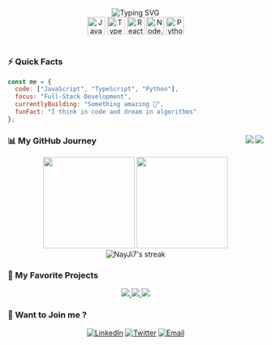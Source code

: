 <div align="center">
  <img src="https://readme-typing-svg.herokuapp.com?font=Fira+Code&size=40&duration=3000&pause=1000&color=00D9FF&center=true&vCenter=true&width=500&lines=Hello,+World!;Welcome+in+my+github;Enjoy+your+visit" alt="Typing SVG" />
</div>

<div align="center">
<img src="https://cdn.jsdelivr.net/gh/devicons/devicon/icons/javascript/javascript-original.svg" height="35" alt="JavaScript" />
<img src="https://cdn.jsdelivr.net/gh/devicons/devicon/icons/typescript/typescript-original.svg" height="35" alt="TypeScript" />
<img src="https://cdn.jsdelivr.net/gh/devicons/devicon/icons/react/react-original.svg" height="35" alt="React" />
<img src="https://cdn.jsdelivr.net/gh/devicons/devicon/icons/nodejs/nodejs-original.svg" height="35" alt="Node.js" />
<img src="https://cdn.jsdelivr.net/gh/devicons/devicon/icons/python/python-original.svg" height="35" alt="Python" />
</div>

#

### ⚡ Quick Facts

``` javascript
const me = {
  code: ["JavaScript", "TypeScript", "Python"],
  focus: "Full-Stack Development",
  currentlyBuilding: "Something amazing 🚀",
  funFact: "I think in code and dream in algorithms"
};
```

### 📊 My GitHub Journey <img src="https://img.shields.io/github/followers/NayJi7?style=flat-square&logo=github&color=00D9FF&label=Followers" align="right"/> <img src="https://komarev.com/ghpvc/?username=NayJi7&color=00D9FF&style=flat-square&label=Profile+Views" align="right"/>
<div align="center">

  <!-- Using different endpoints to avoid rate limits -->
  <img height="180em" src="https://github-readme-stats-sigma-five.vercel.app/api?username=NayJi7&show_icons=true&theme=tokyonight&include_all_commits=true&count_private=true&hide_border=true&cache_seconds=86400"/>
  <img height="180em" src="https://github-readme-stats-sigma-five.vercel.app/api/top-langs/?username=NayJi7&layout=compact&theme=tokyonight&hide_border=true&langs_count=6&cache_seconds=86400"/>

</div>
<div align="center">
  <img src="https://streak-stats.demolab.com/?user=NayJi7&theme=tokyonight&hide_border=true" alt="NayJi7's streak"/>
</div>

### 🎯 My Favorite Projects 
<div align="center">
  <a href="https://github.com/NayJi7/SecureSync">
    <img src="https://github-readme-stats-sigma-five.vercel.app/api/pin/?username=NayJi7&repo=SecureSync&theme=tokyonight&hide_border=true&cache_seconds=86400" />
  </a>
  <a href="https://github.com/NayJi7/c-pokemon">
    <img src="https://github-readme-stats-sigma-five.vercel.app/api/pin/?username=NayJi7&repo=c-pokemon&theme=tokyonight&hide_border=true&cache_seconds=86400" />
  </a>
  <a href="https://github.com/NayJi7/CyCalendar">
    <img src="https://github-readme-stats-sigma-five.vercel.app/api/pin/?username=NayJi7&repo=CyCalendar&theme=tokyonight&hide_border=true&cache_seconds=86400" />
  </a>
</div>

### 🤝 Want to Join me ?
<div align="center">
  
[![LinkedIn](https://img.shields.io/badge/LinkedIn-0077B5?style=for-the-badge&logo=linkedin&logoColor=white)](https://linkedin.com/in/yourprofile)
[![Twitter](https://img.shields.io/badge/Twitter-1DA1F2?style=for-the-badge&logo=twitter&logoColor=white)](https://twitter.com/yourhandle)
[![Email](https://img.shields.io/badge/Email-D14836?style=for-the-badge&logo=gmail&logoColor=white)](mailto:your.email@example.com)

</div>
